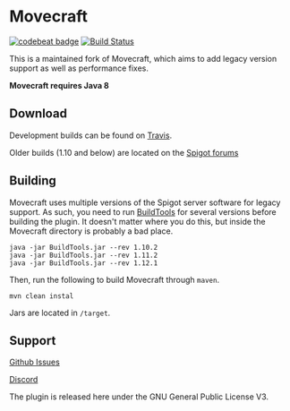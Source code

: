Movecraft
======
[![codebeat badge](https://codebeat.co/badges/77751ae4-80f7-460a-a225-0e3ae8cbbab1)](https://codebeat.co/projects/github-com-apdevteam-movecraft-master)
[![Build Status](https://travis-ci.org/APDevTeam/Movecraft.svg?branch=master)](https://travis-ci.org/APDevTeam/Movecraft)

This is a maintained fork of Movecraft, which aims to add legacy version support as well as performance fixes.

**Movecraft requires Java 8**

## Download

Development builds can be found on [Travis](https://travis-ci.org/APDevTeam/Movecraft).

Older builds (1.10 and below) are located on the [Spigot forums](https://www.spigotmc.org/resources/movecraft.31321/)

## Building
Movecraft uses multiple versions of the Spigot server software for legacy support. As such, you need to run [BuildTools](https://www.spigotmc.org/wiki/buildtools/) for several versions before building the plugin. It doesn't matter where you do this, but inside the Movecraft directory is probably a bad place.

```
java -jar BuildTools.jar --rev 1.10.2
java -jar BuildTools.jar --rev 1.11.2
java -jar BuildTools.jar --rev 1.12.1
```

Then, run the following to build Movecraft through `maven`.
```
mvn clean instal
```
Jars are located in `/target`.

## Support
[Github Issues](https://github.com/apdevteam/movecraft/issues)

[Discord](http://bit.ly/JoinAP-Dev)

The plugin is released here under the GNU General Public License V3. 
